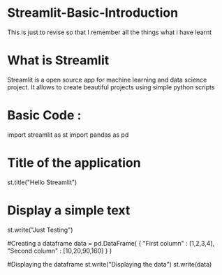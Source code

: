 # Streamlit-Basic-Introduction
This is just to revise so that I remember all the things what i have learnt

# What is Streamlit
Streamlit is a open source app for machine learning and data science project. It allows to create beautiful projects using simple python scripts 

# Basic Code :

import streamlit as st
import pandas as pd 

# Title of the application 
st.title("Hello Streamlit")

# Display a simple text 
st.write("Just Testing")

#Creating a dataframe 
data = pd.DataFrame(
    {
        "First column" : [1,2,3,4],
        "Second column" : [10,20,90,160]
    }
)

#Displaying the dataframe 
st.write("Displaying the data")
st.write(data)
